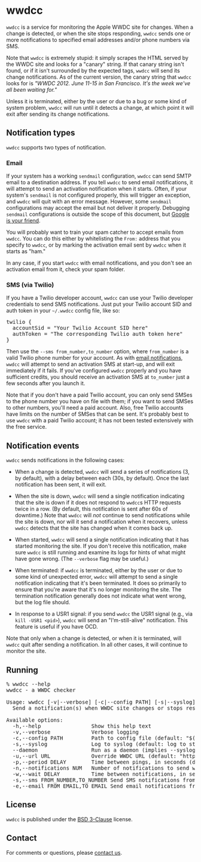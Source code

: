 # wwdcc

`wwdcc` is a service for monitoring the Apple WWDC site for changes.
When a change is detected, or when the site stops responding, `wwdcc`
sends one or more notifications to specified email addresses and/or
phone numbers via SMS.

Note that `wwdcc` is extremely stupid: it simply scrapes the HTML
served by the WWDC site and looks for a "canary" string. If that
canary string isn't found, or if it isn't surrounded by the expected
tags, `wwdcc` will send its change notifications. As of the current
version, the canary string that `wwdcc` looks for is *"WWDC 2012. June
11-15 in San Francisco. It's the week we've all been waiting for."*

Unless it is terminated, either by the user or due to a bug or some
kind of system problem, `wwdcc` will run until it detects a change, at
which point it will exit after sending its change notifications.

## Notification types

`wwdcc` supports two types of notification.

### Email<a id="Email"></a>

If your system has a working `sendmail` configuration, `wwdcc` can
send SMTP email to a destination address. If you tell `wwdcc` to send
email notifications, it will attempt to send an activation
notification when it starts. Often, if your system's `sendmail` is not
configured properly, this will trigger an exception, and `wwdcc` will
quit with an error message. However, some `sendmail` configurations
may accept the email but not deliver it properly. Debugging `sendmail`
configurations is outside the scope of this document, but [Google is
your friend](http://www.google.com/?q=how+to+configure+sendmail).

You will probably want to train your spam catcher to accept emails
from `wwdcc`. You can do this either by whitelisting the `From:`
address that you specify to `wwdcc`, or by marking the activation
email sent by `wwdcc` when it starts as "ham."

In any case, if you start `wwdcc` with email notifications, and you
don't see an activation email from it, check your spam folder.

### SMS (via Twilio)

If you have a Twilio developer account, `wwdcc` can use your Twilio
developer credentials to send SMS notifications. Just put your Twilio
account SID and auth token in your `~/.wwdcc` config file, like so:

<pre>
twilio {
  accountSid = "Your Twilio Account SID here"
  authToken = "The corresponding Twilio auth token here"
}
</pre>

Then use the `--sms from_number,to_number` option, where `from_number`
is a valid Twilio phone number for your account. As with [email
notifications](#Email), `wwdcc` will attempt to send an activation SMS
at start-up, and will exit immediately if it fails. If you've
configured `wwdcc` properly and you have sufficient credits, you
should receive an activation SMS at `to_number` just a few seconds
after you launch it.

Note that if you don't have a paid Twilio account, you can only send
SMSes to the phone number you have on file with them; if you want to
send SMSes to other numbers, you'll need a paid account. Also, free
Twilio accounts have limits on the number of SMSes that can be sent.
It's probably best to use `wwdcc` with a paid Twilio account; it has
not been tested extensively with the free service.

## Notification events

`wwdcc` sends notifications in the following cases:

- When a change is detected, `wwdcc` will send a series of
  notifications (3, by default), with a delay between each (30s, by
  default). Once the last notification has been sent, it will exit.

- When the site is down, `wwdcc` will send a single notification
  indicating that the site is down if it does not respond to `wwdcc`s
  HTTP requests twice in a row. (By default, this notification is sent
  after 60s of downtime.) Note that `wwdcc` will *not* continue to
  send notifications while the site is down, nor will it send a
  notification when it recovers, unless `wwdcc` detects that the site
  has changed when it comes back up.

- When started, `wwdcc` will send a single notification indicating
  that it has started monitoring the site. If you don't receive this
  notification, make sure `wwdcc` is still running and examine its
  logs for hints of what might have gone wrong. (The `--verbose` flag
  may be useful.)

- When terminated: if `wwdcc` is terminated, either by the user or due
  to some kind of unexpected error, `wwdcc` will attempt to send a
  single notification indicating that it's been terminated. It does so
  primarily to ensure that you're aware that it's no longer monitoring
  the site. The termination notification generally does not indicate
  what went wrong, but the log file should.

- In response to a USR1 signal: if you send `wwdcc` the USR1 signal
  (e.g., via `kill -USR1 <pid>`), `wwdcc` will send an
  "I'm-still-alive" notification. This feature is useful if you have
  OCD.

Note that only when a change is detected, or when it is terminated,
will `wwdcc` quit after sending a notification. In all other cases, it
will continue to monitor the site.

## Running

<pre>
% wwdcc --help
wwdcc - a WWDC checker

Usage: wwdcc [-v|--verbose] [-c|--config PATH] [-s|--syslog] [--daemon] [-u|--url URL] [-p|--period DELAY] [-n|--notifications NUM] [-w|--wait DELAY] [-s|--sms FROM_NUMBER,TO_NUMBER] [-e|--email FROM_EMAIL,TO_EMAIL]
  Send a notification(s) when WWDC site changes or stops responding.

Available options:
  -h,--help                Show this help text
  -v,--verbose             Verbose logging
  -c,--config PATH         Path to config file (default: "$(HOME)/.wwdcc")
  -s,--syslog              Log to syslog (default: log to stderr)
  --daemon                 Run as a daemon (implies --syslog)
  -u,--url URL             Override WWDC URL (default: "https://developer.apple.com/wwdc/")
  -p,--period DELAY        Time between pings, in seconds (default: 30)
  -n,--notifications NUM   Number of notifications to send when a change is detected (default: 3)
  -w,--wait DELAY          Time between notifications, in seconds (default: 30)
  -s,--sms FROM_NUMBER,TO_NUMBER Send SMS notifications from/to phone number, comma-delimited (default: don't send SMS notifications).
  -e,--email FROM_EMAIL,TO_EMAIL Send email notifications from/to address, comma-delimited (default: don't send email notifications).
</pre>

## License

`wwdcc` is published under the [BSD
3-Clause](http://opensource.org/licenses/BSD-3-Clause) license.

## Contact

For comments or questions, please [contact
us](mailto:src@quixoftic.com).
